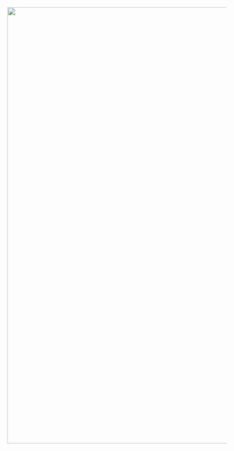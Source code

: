 <img src="https://github.com/user-attachments/assets/1c1c4f06-67cd-4ffc-9664-246f67df2076" width=1000/>
